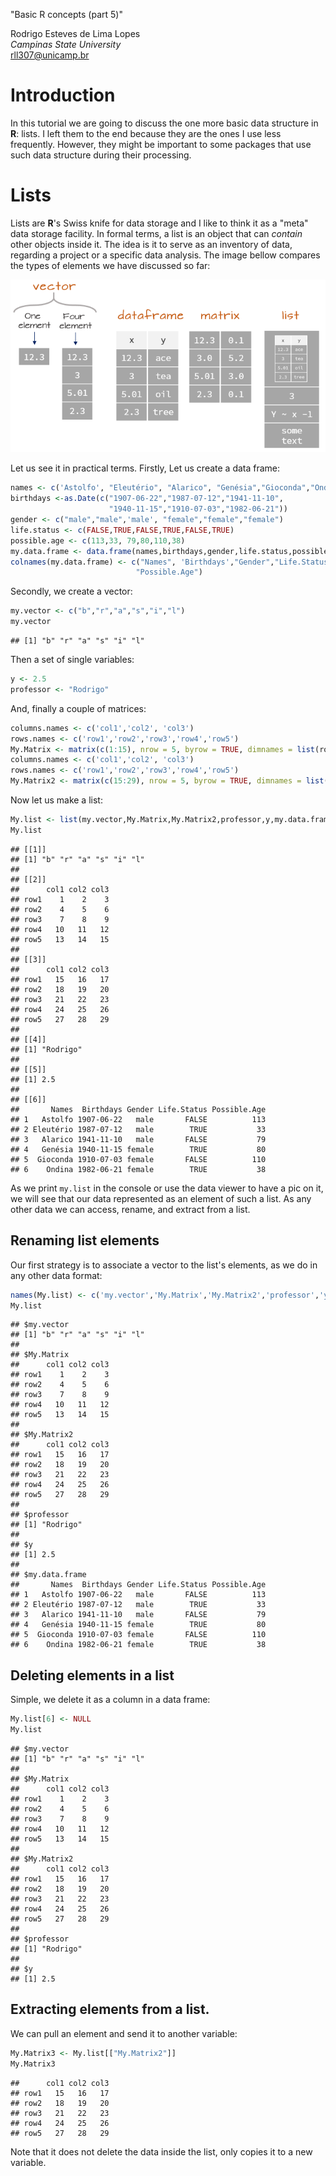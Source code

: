 "Basic R concepts (part 5)"

Rodrigo Esteves de Lima Lopes\
*Campinas State University*\
[rll307\@unicamp.br](mailto:rll307@unicamp.br)

# Introduction

In this tutorial we are going to discuss the one more basic data structure in **R**: lists. I left them to the end because they are the ones I use less frequently. However, they might be important to some packages that use such data structure during their processing.

# Lists

Lists are **R**'s Swiss knife for data storage and I like to think it as a "meta" data storage facility. In formal terms, a list is an object that can *contain* other objects inside it. The idea is it to serve as an inventory of data, regarding a project or a specific data analysis. The image bellow compares the types of elements we have discussed so far:

![Some data types in R\| source: <https://mgimond.github.io/ES218/Week02a.html>](./images/data_structures_R.png)

Let us see it in practical terms. Firstly, Let us create a data frame:

``` r
names <- c('Astolfo', "Eleutério", "Alarico", "Genésia","Gioconda","Ondina")
birthdays <-as.Date(c("1907-06-22","1987-07-12","1941-11-10",
                      "1940-11-15","1910-07-03","1982-06-21"))
gender <- c("male","male",'male', "female","female","female")
life.status <- c(FALSE,TRUE,FALSE,TRUE,FALSE,TRUE)
possible.age <- c(113,33, 79,80,110,38)
my.data.frame <- data.frame(names,birthdays,gender,life.status,possible.age)
colnames(my.data.frame) <- c("Names", 'Birthdays',"Gender","Life.Status",
                            "Possible.Age")
```

Secondly, we create a vector:

``` r
my.vector <- c("b","r","a","s","i","l")
my.vector
```

    ## [1] "b" "r" "a" "s" "i" "l"

Then a set of single variables:

``` r
y <- 2.5
professor <- "Rodrigo"
```

And, finally a couple of matrices:

``` r
columns.names <- c('col1','col2', 'col3')
rows.names <- c('row1','row2','row3','row4','row5')
My.Matrix <- matrix(c(1:15), nrow = 5, byrow = TRUE, dimnames = list(rows.names, columns.names))
columns.names <- c('col1','col2', 'col3')
rows.names <- c('row1','row2','row3','row4','row5')
My.Matrix2 <- matrix(c(15:29), nrow = 5, byrow = TRUE, dimnames = list(rows.names, columns.names))
```

Now let us make a list:

``` r
My.list <- list(my.vector,My.Matrix,My.Matrix2,professor,y,my.data.frame)
My.list
```

    ## [[1]]
    ## [1] "b" "r" "a" "s" "i" "l"
    ## 
    ## [[2]]
    ##      col1 col2 col3
    ## row1    1    2    3
    ## row2    4    5    6
    ## row3    7    8    9
    ## row4   10   11   12
    ## row5   13   14   15
    ## 
    ## [[3]]
    ##      col1 col2 col3
    ## row1   15   16   17
    ## row2   18   19   20
    ## row3   21   22   23
    ## row4   24   25   26
    ## row5   27   28   29
    ## 
    ## [[4]]
    ## [1] "Rodrigo"
    ## 
    ## [[5]]
    ## [1] 2.5
    ## 
    ## [[6]]
    ##       Names  Birthdays Gender Life.Status Possible.Age
    ## 1   Astolfo 1907-06-22   male       FALSE          113
    ## 2 Eleutério 1987-07-12   male        TRUE           33
    ## 3   Alarico 1941-11-10   male       FALSE           79
    ## 4   Genésia 1940-11-15 female        TRUE           80
    ## 5  Gioconda 1910-07-03 female       FALSE          110
    ## 6    Ondina 1982-06-21 female        TRUE           38

As we print `my.list` in the console or use the data viewer to have a pic on it, we will see that our data represented as an element of such a list. As any other data we can access, rename, and extract from a list.

## Renaming list elements

Our first strategy is to associate a vector to the list's elements, as we do in any other data format:

``` r
names(My.list) <- c('my.vector','My.Matrix','My.Matrix2','professor','y','my.data.frame')
My.list
```

    ## $my.vector
    ## [1] "b" "r" "a" "s" "i" "l"
    ## 
    ## $My.Matrix
    ##      col1 col2 col3
    ## row1    1    2    3
    ## row2    4    5    6
    ## row3    7    8    9
    ## row4   10   11   12
    ## row5   13   14   15
    ## 
    ## $My.Matrix2
    ##      col1 col2 col3
    ## row1   15   16   17
    ## row2   18   19   20
    ## row3   21   22   23
    ## row4   24   25   26
    ## row5   27   28   29
    ## 
    ## $professor
    ## [1] "Rodrigo"
    ## 
    ## $y
    ## [1] 2.5
    ## 
    ## $my.data.frame
    ##       Names  Birthdays Gender Life.Status Possible.Age
    ## 1   Astolfo 1907-06-22   male       FALSE          113
    ## 2 Eleutério 1987-07-12   male        TRUE           33
    ## 3   Alarico 1941-11-10   male       FALSE           79
    ## 4   Genésia 1940-11-15 female        TRUE           80
    ## 5  Gioconda 1910-07-03 female       FALSE          110
    ## 6    Ondina 1982-06-21 female        TRUE           38

## Deleting elements in a list

Simple, we delete it as a column in a data frame:

``` r
My.list[6] <- NULL
My.list
```

    ## $my.vector
    ## [1] "b" "r" "a" "s" "i" "l"
    ## 
    ## $My.Matrix
    ##      col1 col2 col3
    ## row1    1    2    3
    ## row2    4    5    6
    ## row3    7    8    9
    ## row4   10   11   12
    ## row5   13   14   15
    ## 
    ## $My.Matrix2
    ##      col1 col2 col3
    ## row1   15   16   17
    ## row2   18   19   20
    ## row3   21   22   23
    ## row4   24   25   26
    ## row5   27   28   29
    ## 
    ## $professor
    ## [1] "Rodrigo"
    ## 
    ## $y
    ## [1] 2.5

## Extracting elements from a list.

We can pull an element and send it to another variable:

``` r
My.Matrix3 <- My.list[["My.Matrix2"]]
My.Matrix3
```

    ##      col1 col2 col3
    ## row1   15   16   17
    ## row2   18   19   20
    ## row3   21   22   23
    ## row4   24   25   26
    ## row5   27   28   29

Note that it does not delete the data inside the list, only copies it to a new variable.
